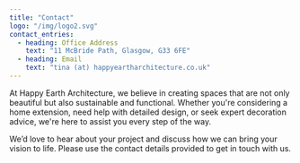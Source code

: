 ```yaml
---
title: "Contact"
logo: "/img/logo2.svg"
contact_entries:
  - heading: Office Address
    text: "11 McBride Path, Glasgow, G33 6FE"
  - heading: Email
    text: "tina (at) happyeartharchitecture.co.uk"
---
```


At Happy Earth Architecture, we believe in creating spaces that are not only beautiful but also sustainable and functional. Whether you're considering a home extension, need help with detailed design, or seek expert decoration advice, we're here to assist you every step of the way.

We’d love to hear about your project and discuss how we can bring your vision to life. Please use the contact details provided to get in touch with us.
